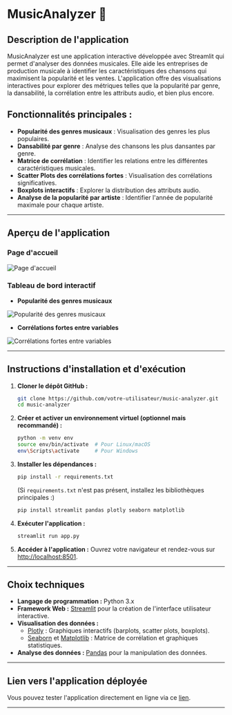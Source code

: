 # MusicAnalyzer 🎵

## Description de l'application

MusicAnalyzer est une application interactive développée avec Streamlit qui permet d'analyser des données musicales. Elle aide les entreprises de production musicale à identifier les caractéristiques des chansons qui maximisent la popularité et les ventes. L'application offre des visualisations interactives pour explorer des métriques telles que la popularité par genre, la dansabilité, la corrélation entre les attributs audio, et bien plus encore.

## Fonctionnalités principales :
- **Popularité des genres musicaux** : Visualisation des genres les plus populaires.
- **Dansabilité par genre** : Analyse des chansons les plus dansantes par genre.
- **Matrice de corrélation** : Identifier les relations entre les différentes caractéristiques musicales.
- **Scatter Plots des corrélations fortes** : Visualisation des corrélations significatives.
- **Boxplots interactifs** : Explorer la distribution des attributs audio.
- **Analyse de la popularité par artiste** : Identifier l'année de popularité maximale pour chaque artiste.

---

## Aperçu de l'application

### Page d'accueil

![Page d'accueil](./path_to_image/file-JhCHo3GSDXiFF3jNoYNFmb.png)

### Tableau de bord interactif

- **Popularité des genres musicaux**

![Popularité des genres musicaux](./path_to_image/file-Jh48nV9zq5Ms8KT3ffkyAx.png)

- **Corrélations fortes entre variables**

![Corrélations fortes entre variables](./path_to_image/file-R6X1UQMbtfgKtrjyERwYFj.png)

---

## Instructions d'installation et d'exécution

1. **Cloner le dépôt GitHub :**
   ```bash
   git clone https://github.com/votre-utilisateur/music-analyzer.git
   cd music-analyzer
   ```

2. **Créer et activer un environnement virtuel (optionnel mais recommandé) :**
   ```bash
   python -m venv env
   source env/bin/activate  # Pour Linux/macOS
   env\Scripts\activate     # Pour Windows
   ```

3. **Installer les dépendances :**
   ```bash
   pip install -r requirements.txt
   ```
   (Si `requirements.txt` n'est pas présent, installez les bibliothèques principales :)
   ```bash
   pip install streamlit pandas plotly seaborn matplotlib
   ```

4. **Exécuter l'application :**
   ```bash
   streamlit run app.py
   ```

5. **Accéder à l'application :**
   Ouvrez votre navigateur et rendez-vous sur [http://localhost:8501](http://localhost:8501).

---

## Choix techniques

- **Langage de programmation :** Python 3.x
- **Framework Web :** [Streamlit](https://streamlit.io/) pour la création de l'interface utilisateur interactive.
- **Visualisation des données :**
  - [Plotly](https://plotly.com/python/) : Graphiques interactifs (barplots, scatter plots, boxplots).
  - [Seaborn](https://seaborn.pydata.org/) et [Matplotlib](https://matplotlib.org/) : Matrice de corrélation et graphiques statistiques.
- **Analyse des données :** [Pandas](https://pandas.pydata.org/) pour la manipulation des données.

---

## Lien vers l'application déployée

Vous pouvez tester l'application directement en ligne via ce [lien](https://your-deployment-link.com).

---












